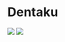 Dentaku
=======

<p>
    <img src="https://img.shields.io/badge/iOS-16+-blue?style=for-the-badge&logo=apple"/>
    <img src="https://img.shields.io/badge/Swift-5.7+-orange?style=for-the-badge&logo=swift"/>
</p>
